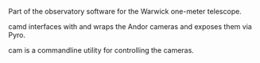 Part of the observatory software for the Warwick one-meter telescope.

camd interfaces with and wraps the Andor cameras and exposes them via Pyro.

cam is a commandline utility for controlling the cameras.


